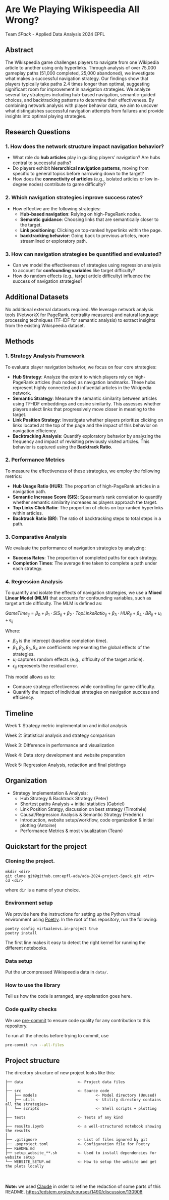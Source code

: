 # Are We Playing Wikispeedia All Wrong?
Team *5Pack* - Applied Data Analysis 2024 EPFL

## Abstract
The Wikispeedia game challenges players to navigate from one Wikipedia article to another using only hyperlinks. Through analysis of over 75,000 gameplay paths (51,000 completed, 25,000 abandoned), we investigate what makes a successful navigation strategy. Our findings show that players typically take paths 2.4 times longer than optimal, suggesting significant room for improvement in navigation strategies. We analyze several key strategies including hub-based navigation, semantic-guided choices, and backtracking patterns to determine their effectiveness. By combining network analysis with player behavior data, we aim to uncover what distinguishes successful navigation attempts from failures and provide insights into optimal playing strategies.

## Research Questions

### 1. How does the network structure impact navigation behavior?
- What role do **hub articles** play in guiding players’ navigation? Are hubs central to successful paths?
- Do players exhibit **hierarchical navigation patterns**, moving from specific to general topics before narrowing down to the target?
- How does the **connectivity of articles** (e.g., isolated articles or low in-degree nodes) contribute to game difficulty?

### 2. Which navigation strategies improve success rates?
- How effective are the following strategies:
  - **Hub-based navigation**: Relying on high-PageRank nodes.
  - **Semantic guidance**: Choosing links that are semantically closer to the target.
  - **Link positioning**: Clicking on top-ranked hyperlinks within the page.
  - **backtracking behavior**: Going back to previous articles, more streamlined or exploratory path.

### 3. How can navigation strategies be quantified and evaluated?
- Can we model the effectiveness of strategies using regression analysis to account for **confounding variables** like target difficulty?
- How do random effects (e.g., target article difficulty) influence the success of navigation strategies?

## Additional Datasets
No additional external datasets required. We leverage network analysis tools (NetworkX for PageRank, centrality measures) and natural language processing techniques (TF-IDF for semantic analysis) to extract insights from the existing Wikispeedia dataset.

## Methods

### 1. Strategy Analysis Framework

To evaluate player navigation behavior, we focus on four core strategies:

- **Hub Strategy**: Analyze the extent to which players rely on high-PageRank articles (hub nodes) as navigation landmarks. These hubs represent highly connected and influential articles in the Wikipedia network.
- **Semantic Strategy**: Measure the semantic similarity between articles using TF-IDF embeddings and cosine similarity. This assesses whether players select links that progressively move closer in meaning to the target.
- **Link Position Strategy**: Investigate whether players prioritize clicking on links located at the top of the page and the impact of this behavior on navigation efficiency.
- **Backtracking Analysis**: Quantify exploratory behavior by analyzing the frequency and impact of revisiting previously visited articles. This behavior is captured using the **Backtrack Ratio**.

### 2. Performance Metrics

To measure the effectiveness of these strategies, we employ the following metrics:

- **Hub Usage Ratio (HUR)**: The proportion of high-PageRank articles in a navigation path.
- **Semantic Increase Score (SIS)**: Spearman’s rank correlation to quantify whether semantic similarity increases as players approach the target.
- **Top Links Click Ratio**: The proportion of clicks on top-ranked hyperlinks within articles.
- **Backtrack Ratio (BR)**: The ratio of backtracking steps to total steps in a path.

### 3. Comparative Analysis

We evaluate the performance of navigation strategies by analyzing:

- **Success Rates**: The proportion of completed paths for each strategy.
- **Completion Times**: The average time taken to complete a path under each strategy.

### 4. Regression Analysis

To quantify and isolate the effects of navigation strategies, we use a **Mixed Linear Model (MLM)** that accounts for confounding variables, such as target article difficulty. The MLM is defined as:

$GameTime_{ij} = \beta_0 + \beta_1 \cdot SIS_{ij} + \beta_2 \cdot TopLinksRatio_{ij} + \beta_3 \cdot HUR_{ij} + \beta_4 \cdot BR_{ij} + u_i + \epsilon_{ij}$

Where:

- $\beta_0$ is the intercept (baseline completion time).
- $\beta_1, \beta_2, \beta_3, \beta_4$ are coefficients representing the global effects of the strategies.
- $u_i$ captures random effects (e.g., difficulty of the target article).
- $\epsilon_{ij}$ represents the residual error.

This model allows us to:

- Compare strategy effectiveness while controlling for game difficulty.
- Quantify the impact of individual strategies on navigation success and efficiency.

## Timeline

Week 1: Strategy metric implementation and initial analysis

Week 2: Statistical analysis and strategy comparison

Week 3: Difference in performance and visualization

Week 4: Data story development and website preparation

Week 5: Regression Analysis, redaction and final plottings

## Organization

- Strategy Implementation & Analysis:
  - Hub Strategy & Backtrack Strategy (Peter)
  - Shortest paths Analysis + initial statistics (Gabriel)
  - Link Position Stratgy, discussion on best strategy (Timothée)
  - Causal/Regression Analysis & Semantic Strategy (Frédéric)
  - Introduction, website setup/workflow, code organization & initial plotting (Antoine)
  - Performance Metrics & most visualization (Team)

## Quickstart for the project

### Cloning the project.
```
mkdir <dir>
git clone git@github.com:epfl-ada/ada-2024-project-5pack.git <dir>
cd <dir>
```
where `dir` is a name of your choice.

### Environment setup

We provide here the instructions for setting up the Python virtual environment using [Poetry](https://python-poetry.org).
In the root of this repository, run the following:
```
poetry config virtualenvs.in-project true
poetry install
```

The first line makes it easy to detect the right kernel for running the different notebooks.

### Data setup

Put the uncompressed Wikispeedia data in `data/`.

### How to use the library

Tell us how the code is arranged, any explanation goes here.

### Code quality checks

We use [pre-commit](https://pre-commit.com) to ensure code quality for any contribution to this repository.

To run all the checks before trying to commit, use
```bash
pre-commit run --all-files
```

## Project structure

The directory structure of new project looks like this:

```
├── data                        <- Project data files
│
├── src                         <- Source code
│   ├── models                          <- Model directory (Unused)
│   ├── utils                           <- Utility directory contains all the strategies=
│   └── scripts                         <- Shell scripts + plotting
│
├── tests                       <- Tests of any kind
│
├── results.ipynb               <- a well-structured notebook showing the results
│
├── .gitignore                  <- List of files ignored by git
├── .pyproject.toml             <- Configuration file for Poetry
├── README.md
├── setup_website_**.sh         <- Used to install dependencies for website setup
└── WEBSITE_SETUP.md            <- How to setup the website and get the plots locally
```

\
\
**Note:** we used [Claude](https://claude.ai) in order to refine the redaction of some parts of this README.
https://edstem.org/eu/courses/1490/discussion/130908
